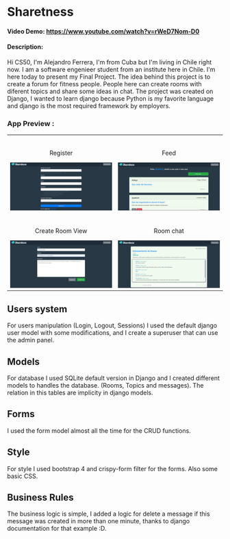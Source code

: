 # Sharetness
#### Video Demo: https://www.youtube.com/watch?v=rWeD7Nom-D0
#### Description:

Hi CS50, I'm Alejandro Ferrera, I'm from Cuba but I'm living in Chile right now. I am a software engenieer student from an institute here in Chile. I'm here today to present my Final Project. The idea behind this project is to create a forum for fitness people. People here can create rooms with diferent topics and share some ideas in chat. The project was created on Django, I wanted to learn django because Python is my favorite language and django is the most required framework by employers.


### App Preview :

<table width="100%"> 
<tr>
<td width="50%">      
&nbsp; 
<br>
<p align="center">
 Register
</p>
<img src="https://github.com/AlejandroFerrera/Sharetness/blob/master/screenshots/Register.jpg">
</td> 
<td width="50%">
<br>
<p align="center">
  Feed
</p>
<img src="https://github.com/AlejandroFerrera/Sharetness/blob/master/screenshots/Feed.jpg">  
</td>
</tr>
<tr>
<td width="50%">      
&nbsp; 
<br>
<p align="center">
 Create Room View
</p>
<img src="https://github.com/AlejandroFerrera/Sharetness/blob/master/screenshots/Create%20Room%20View.jpg">
</td> 
<td width="50%">
<br>
<p align="center">
  Room chat
</p>
<img src="https://github.com/AlejandroFerrera/Sharetness/blob/master/screenshots/Room%20view.jpg">  
</td>
</tr>
</table>

## Users system
For users manipulation (Login, Logout, Sessions) I used the default django user model with some modifications, and I create a superuser that can use the admin panel.

## Models
For database I used SQLite default version in Django and I created different models to handles the database. (Rooms, Topics and messages). The relation in this tables are implicity in django models.

## Forms
I used the form model almost all the time for the CRUD functions.

## Style
For style I used bootstrap 4 and crispy-form filter for the forms. Also some basic CSS.

## Business Rules
The business logic is simple, I added a logic for delete a message if this message was created in more than one minute, thanks to django documentation for that example :D.
